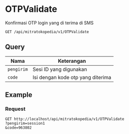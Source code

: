 # OTPValidate

Konfirmasi OTP login yang di terima di SMS

```
GET /api/mitratokopedia/v1/OTPValidate
```

## Query

| Nama       | Keterangan                        |
| ---------- | --------------------------------- |
| `pengirim` | Sesi ID yang digunakan            |
| `code`     | Isi dengan kode otp yang diterima |

## Example

### Request

```
GET http://localhost/api/mitratokopedia/v1/OTPValidate
?pengirim=session1
&code=963802
```
